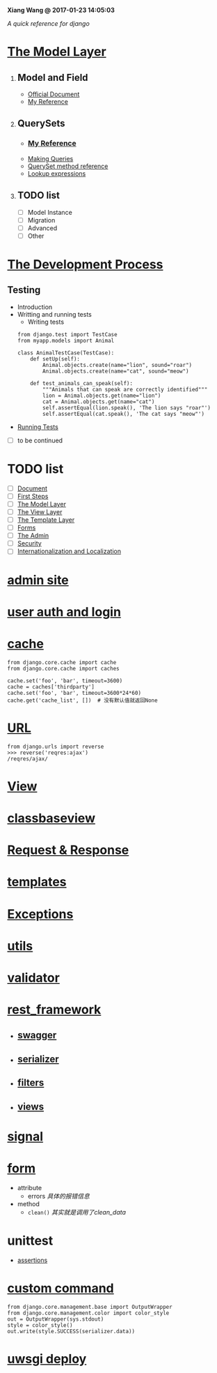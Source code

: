 **Xiang Wang @ 2017-01-23 14:05:03**

*A quick reference  for django*

# [The Model Layer](https://docs.djangoproject.com/en/2.0/#the-model-layer)

1. ## Model and Field
    * [Official Document](https://docs.djangoproject.com/en/2.1/#the-model-layer)
    * [My Reference](./models.md)

2. ## QuerySets
    * ### [My Reference](./queries.md)
    * [Making Queries](making_queries.md)
    * [QuerySet method reference](queryset_method_reference.md)
    * [Lookup expressions](lookup_expressions.md)

3. ## TODO list
    * [ ] Model Instance
    * [ ] Migration
    * [ ] Advanced
    * [ ] Other

# [The Development Process](https://docs.djangoproject.com/en/2.0/#the-development-process)
## Testing
* Introduction
* Writting and running tests
    * Writing tests
    ```
    from django.test import TestCase
    from myapp.models import Animal

    class AnimalTestCase(TestCase):
        def setUp(self):
            Animal.objects.create(name="lion", sound="roar")
            Animal.objects.create(name="cat", sound="meow")

        def test_animals_can_speak(self):
            """Animals that can speak are correctly identified"""
            lion = Animal.objects.get(name="lion")
            cat = Animal.objects.get(name="cat")
            self.assertEqual(lion.speak(), 'The lion says "roar"')
            self.assertEqual(cat.speak(), 'The cat says "meow"')
    ```
* [Running Tests](https://docs.djangoproject.com/en/2.0/topics/testing/overview/#running-tests)
* [ ] to be continued

# TODO list
* [ ] [Document](https://docs.djangoproject.com/en/2.0/#how-the-documentation-is-organized)
* [ ] [First Steps](https://docs.djangoproject.com/en/2.0/#first-steps)
* [ ] [The Model Layer](https://docs.djangoproject.com/en/2.0/#the-model-layer)
* [ ] [The View Layer](https://docs.djangoproject.com/en/2.0/#the-view-layer)
* [ ] [The Template Layer](https://docs.djangoproject.com/en/2.0/#the-template-layer)
* [ ] [Forms](https://docs.djangoproject.com/en/2.0/#forms)
* [ ] [The Admin](https://docs.djangoproject.com/en/2.0/#the-admin)
* [ ] [Security](https://docs.djangoproject.com/en/2.0/#security)
* [ ] [Internationalization and Localization](https://docs.djangoproject.com/en/2.0/#internationalization-and-localization)

# [admin site](./admin.md)
# [user auth and login](./auth认证模块.md)
# [cache](https://docs.djangoproject.com/en/2.0/topics/cache/)
```
from django.core.cache import cache
from django.core.cache import caches

cache.set('foo', 'bar', timeout=3600)
cache = caches['thirdparty']
cache.set('foo', 'bar', timeout=3600*24*60)
cache.get('cache_list', [])  # 没有默认值就返回None
```


# [URL](./urls.md)
```
from django.urls import reverse
>>> reverse('reqres:ajax')
/reqres/ajax/
```
# [View](./views.md)
# [classbaseview](./classbaseView.md)
# [Request & Response](./request_response.md)
# [templates](./templates.md)
# [Exceptions](./exceptions错误.md)
# [utils](./utils.md)
# [validator](validator表单验证.md)
# [rest_framework](./rest-framework/README.md)
* ## [swagger](http://api-docs.easemob.com/#/)
* ## [serializer](./rest-framework/serializer.md)
* ## [filters](./rest-framework/filter.md)
* ## [views](./rest-framework/view.md)

# [signal](./signal信号.md)
# [form](./form.md)
* attribute
    * errors  *具体的报错信息*
* method
    * `clean()`  *其实就是调用了clean_data*

# unittest
* [assertions](https://docs.djangoproject.com/en/1.11/topics/testing/tools/#assertions)

# [custom command](./customcommand.md)
```
from django.core.management.base import OutputWrapper
from django.core.management.color import color_style
out = OutputWrapper(sys.stdout)
style = color_style()
out.write(style.SUCCESS(serializer.data))
```

# [uwsgi deploy](./uwsgi部署.md)
